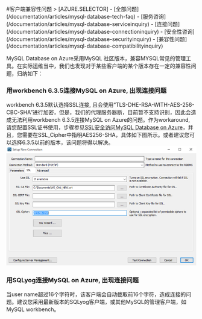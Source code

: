 <properties linkid="" urlDisplayName="" pageTitle="MySQL服务问题 - Azure 微软云" metaKeywords="Azure 云,技术文档,文档与资源,MySQL,数据库,常见问题,Azure MySQL, MySQL PaaS,Azure MySQL PaaS, Azure MySQL Service, Azure RDS,FAQ" description="针对用户在使用MySQL 数据库 on Azure中遇到的一些常见技术问题,提供快速解答。如果您仍存有疑问,欢迎联系技术支持。" metaCanonical="" services="MySQL" documentationCenter="Services" title="" authors="" solutions="" manager="" editor="" />

<tags ms.service="mysql" ms.date="" wacn.date="01/12/2015"/>
#客户端兼容性问题
> [AZURE.SELECTOR]
- [全部问题](/documentation/articles/mysql-database-tech-faq)
- [服务咨询](/documentation/articles/mysql-database-serviceinquiry)
- [连接问题](/documentation/articles/mysql-database-connectioninquiry)
- [安全性咨询](/documentation/articles/mysql-database-securityinquiry)
- [兼容性问题](/documentation/articles/mysql-database-compatibilityinquiry)

MySQL Database on Azure采用MySQL 社区版本，兼容MYSQL常见的管理工具。在实际运维当中，我们也发现对于某些客户端的某个版本存在一定的兼容性问题，归纳如下：

### **用workbench 6.3.5连接MySQL on Azure, 出现连接问题**

workbench 6.3.5默认选择SSL连接, 且会使用“TLS-DHE-RSA-WITH-AES-256-CBC-SHA”进行加密，但是，我们的代理服务器断，目前暂不支持识别，因此会造成无法利用workbench 6.3.5连接MySQL on Azure的问题。作为workaround, 请您配置SSL证书使用，步骤参见[SSL安全访问MySQL Database on Azure](/documentation/articles/mysql-database-ssl-connection/)，并且，您需要在SSL_Cipher中指明AES256-SHA，具体如下图所示。或者建议您可以选择6.3.5以前的版本，该问题将得以解决。
![Workbench6.3.5连接方法][1]

### **用SQLyog连接MySQL on Azure, 出现连接问题**
当user name超过16个字符时，该客户端会自动截取前16个字符，造成连接的问题。建议您采用最新版本的SQLyog客户端，或其他MySQL的管理客户端，如MySQL workbench。


<!--Image references-->

[1]: ./media/mysql-database-compatibilityinquiry/ssl.png